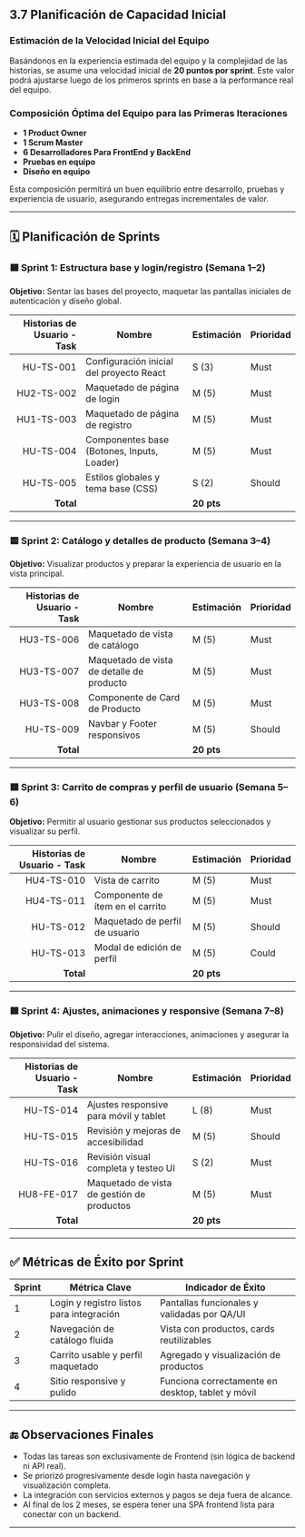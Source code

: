 ## 3.7 Planificación de Capacidad Inicial

### Estimación de la Velocidad Inicial del Equipo

Basándonos en la experiencia estimada del equipo y la complejidad de las historias, se asume una velocidad inicial de **20 puntos por sprint**. Este valor podrá ajustarse luego de los primeros sprints en base a la performance real del equipo.

### Composición Óptima del Equipo para las Primeras Iteraciones

- **1 Product Owner**
- **1 Scrum Master**
- **6 Desarrolladores Para FrontEnd y BackEnd**
- **Pruebas en equipo**
- **Diseño en equipo**

Esta composición permitirá un buen equilibrio entre desarrollo, pruebas y experiencia de usuario, asegurando entregas incrementales de valor.

---

## 🗓 Planificación de Sprints

### 🟦 Sprint 1: Estructura base y login/registro (Semana 1–2)

**Objetivo:** Sentar las bases del proyecto, maquetar las pantallas iniciales de autenticación y diseño global.

| Historias de Usuario - Task   | Nombre                                      | Estimación | Prioridad |
|------------------------------:|---------------------------------------------|------------|-----------|
|       HU-TS-001               | Configuración inicial del proyecto React    | S (3)      | Must      |
|       HU2-TS-002              | Maquetado de página de login                | M (5)      | Must      |
|       HU1-TS-003              | Maquetado de página de registro             | M (5)      | Must      |
|       HU-TS-004               | Componentes base (Botones, Inputs, Loader)  | M (5)      | Must      |
|       HU-TS-005               | Estilos globales y tema base (CSS)          | S (2)      | Should    |
| **Total**                     |                                             | **20 pts** |           |

---

### 🟨 Sprint 2: Catálogo y detalles de producto (Semana 3–4)

**Objetivo:** Visualizar productos y preparar la experiencia de usuario en la vista principal.

| Historias de Usuario - Task   | Nombre                                      | Estimación | Prioridad |
|-----------------------------: |---------------------------------------------|------------|-----------|
|       HU3-TS-006              | Maquetado de vista de catálogo              | M (5)      | Must      |
|       HU3-TS-007              | Maquetado de vista de detalle de producto   | M (5)      | Must      |
|       HU3-TS-008             | Componente de Card de Producto              | M (5)      | Must      |
|       HU-TS-009             | Navbar y Footer responsivos                 | M (5)      | Should    |
| **Total**                     |                                             | **20 pts** |           |

---

### 🟩 Sprint 3: Carrito de compras y perfil de usuario (Semana 5–6)

**Objetivo:** Permitir al usuario gestionar sus productos seleccionados y visualizar su perfil.

| Historias de Usuario - Task   | Nombre                                      | Estimación | Prioridad |
|-----------------------------: |---------------------------------------------|------------|-----------|
|       HU4-TS-010              | Vista de carrito                            | M (5)      | Must      |
|       HU4-TS-011              | Componente de ítem en el carrito            | M (5)      | Must      |
|       HU-TS-012               | Maquetado de perfil de usuario              | M (5)      | Should    |
|       HU-TS-013               | Modal de edición de perfil                  | M (5)      | Could     |
| **Total**                     |                                             | **20 pts** |           |

---

### 🟪 Sprint 4: Ajustes, animaciones y responsive (Semana 7–8)

**Objetivo:** Pulir el diseño, agregar interacciones, animaciones y asegurar la responsividad del sistema.

| Historias de Usuario - Task   | Nombre                                      | Estimación | Prioridad |
|-----------------------------: |---------------------------------------------|------------|-----------|
|        HU-TS-014              | Ajustes responsive para móvil y tablet      | L (8)      | Must      |
|        HU-TS-015              | Revisión y mejoras de accesibilidad         | M (5)      | Should    |
|        HU-TS-016              | Revisión visual completa y testeo UI        | S (2)      | Must      |
|        HU8-FE-017	            | Maquetado de vista de gestión de productos  |	M (5)	   | Must      |
| **Total**|                                                                  | **20 pts** |           |

---

## ✅ Métricas de Éxito por Sprint

| Sprint | Métrica Clave                                     | Indicador de Éxito                                      |
|--------|---------------------------------------------------|----------------------------------------------------------|
| 1      | Login y registro listos para integración          | Pantallas funcionales y validadas por QA/UI              |
| 2      | Navegación de catálogo fluida                     | Vista con productos, cards reutilizables                 |
| 3      | Carrito usable y perfil maquetado                 | Agregado y visualización de productos                    |
| 4      | Sitio responsive y pulido                         | Funciona correctamente en desktop, tablet y móvil        |

---

## 🔚 Observaciones Finales

- Todas las tareas son exclusivamente de Frontend (sin lógica de backend ni API real).
- Se priorizó progresivamente desde login hasta navegación y visualización completa.
- La integración con servicios externos y pagos se deja fuera de alcance.
- Al final de los 2 meses, se espera tener una SPA frontend lista para conectar con un backend.
---


